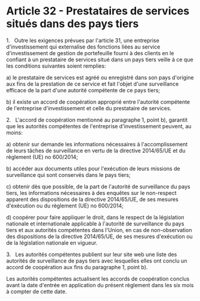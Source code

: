 # Article 32 - Prestataires de services situés dans des pays tiers


1.   Outre les exigences prévues par l'article 31, une entreprise d'investissement qui externalise des fonctions liées au service d'investissement de gestion de portefeuille fourni à des clients en le confiant à un prestataire de services situé dans un pays tiers veille à ce que les conditions suivantes soient remplies:

a) le prestataire de services est agréé ou enregistré dans son pays d'origine aux fins de la prestation de ce service et fait l'objet d'une surveillance efficace de la part d'une autorité compétente de ce pays tiers;

b) il existe un accord de coopération approprié entre l'autorité compétente de l'entreprise d'investissement et celle du prestataire de services.

2.   L'accord de coopération mentionné au paragraphe 1, point b), garantit que les autorités compétentes de l'entreprise d'investissement peuvent, au moins:

a) obtenir sur demande les informations nécessaires à l'accomplissement de leurs tâches de surveillance en vertu de la directive 2014/65/UE et du règlement (UE) no 600/2014;

b) accéder aux documents utiles pour l'exécution de leurs missions de surveillance qui sont conservés dans le pays tiers;

c) obtenir dès que possible, de la part de l'autorité de surveillance du pays tiers, les informations nécessaires à des enquêtes sur le non-respect apparent des dispositions de la directive 2014/65/UE, de ses mesures d'exécution ou du règlement (UE) no 600/2014;

d) coopérer pour faire appliquer le droit, dans le respect de la législation nationale et internationale applicable à l'autorité de surveillance du pays tiers et aux autorités compétentes dans l'Union, en cas de non-observation des dispositions de la directive 2014/65/UE, de ses mesures d'exécution ou de la législation nationale en vigueur.

3.   Les autorités compétentes publient sur leur site web une liste des autorités de surveillance de pays tiers avec lesquelles elles ont conclu un accord de coopération aux fins du paragraphe 1, point b).

Les autorités compétentes actualisent les accords de coopération conclus avant la date d'entrée en application du présent règlement dans les six mois à compter de cette date.
